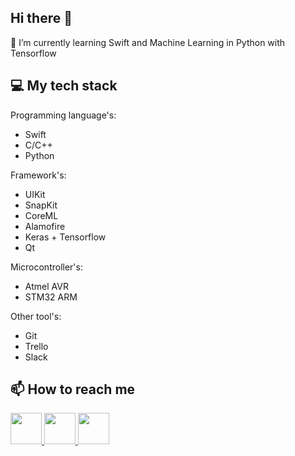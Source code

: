 ## Hi there 👋

🌱 I’m currently learning Swift and Machine Learning in Python with Tensorflow 

## 💻 My tech stack

Programming language's:
- Swift
- C/C++
- Python

Framework's:
- UIKit
- SnapKit
- CoreML
- Alamofire
- Keras + Tensorflow
- Qt

Microcontroller's:
- Atmel AVR
- STM32 ARM

Other tool's:
- Git 
- Trello
- Slack

## 📫 How to reach me
<a href="https://www.linkedin.com/in/michał-nowak-53075a17a/"> <img src="https://i.imgur.com/Ba61VxB.png" width="50" height="50" /> </a>
<a href="https://twitter.com/mnowak061"> <img src="https://imgur.com/ocbAQn7.png" width="50" height="50" /> </a>
<a href="https://www.kaggle.com/mnowak061"> <img src="https://i.imgur.com/OUxxJ3I.png" width="50" height="50" /> </a>
